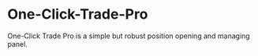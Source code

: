 # One-Click-Trade-Pro
One-Click Trade Pro is a simple but robust position opening and managing panel.
